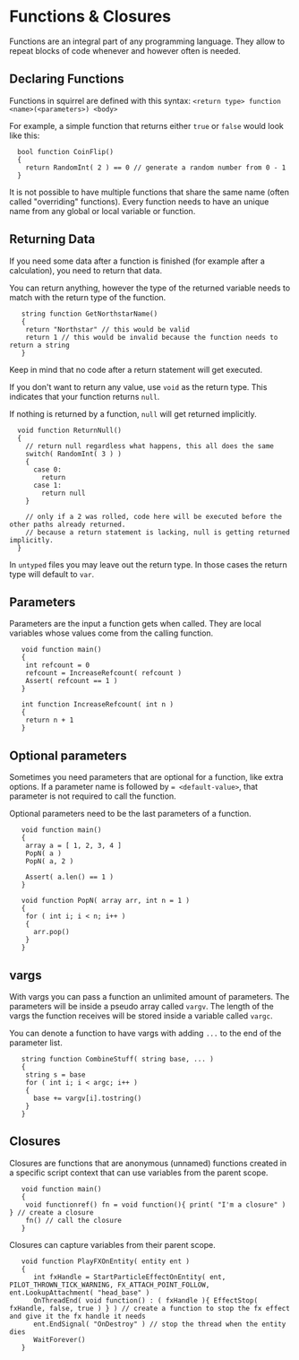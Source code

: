 # Functions & Closures

Functions are an integral part of any programming language. They allow to repeat blocks of code whenever and however often is needed.

## Declaring Functions

Functions in squirrel are defined with this syntax: `<return type> function <name>(<parameters>) <body>`

For example, a simple function that returns either `true` or `false` would look like this:

```squirrel
  bool function CoinFlip()
  {
    return RandomInt( 2 ) == 0 // generate a random number from 0 - 1
  }
```

It is not possible to have multiple functions that share the same name (often called "overriding" functions). Every function needs to have an unique name from any global or local variable or function.

## Returning Data

If you need some data after a function is finished (for example after a calculation), you need to return that data.

You can return anything, however the type of the returned variable needs to match with the return type of the function.

```squirrel
   string function GetNorthstarName()
   {
    return "Northstar" // this would be valid
    return 1 // this would be invalid because the function needs to return a string
   }
```

Keep in mind that no code after a return statement will get executed.

If you don't want to return any value, use `void` as the return type. This indicates that your function returns `null`.

If nothing is returned by a function, `null` will get returned implicitly.

```squirrel
  void function ReturnNull()
  {
    // return null regardless what happens, this all does the same
    switch( RandomInt( 3 ) )
    {
      case 0:
        return
      case 1:
        return null
    }

    // only if a 2 was rolled, code here will be executed before the other paths already returned.
    // because a return statement is lacking, null is getting returned implicitly.
  }
```

In `untyped` files you may leave out the return type. In those cases the return type will default to `var`.

## Parameters

Parameters are the input a function gets when called. They are local variables whose values come from the calling function.

```squirrel
   void function main()
   {
    int refcount = 0
    refcount = IncreaseRefcount( refcount )
    Assert( refcount == 1 )
   }

   int function IncreaseRefcount( int n )
   {
    return n + 1
   }
```

## Optional parameters

Sometimes you need parameters that are optional for a function, like extra options. If a parameter name is followed by `= <default-value>`, that parameter is not required to call the function.

Optional parameters need to be the last parameters of a function.

```squirrel
   void function main()
   {
    array a = [ 1, 2, 3, 4 ]
    PopN( a )
    PopN( a, 2 )

    Assert( a.len() == 1 )
   }

   void function PopN( array arr, int n = 1 )
   {
    for ( int i; i < n; i++ )
    {
      arr.pop()
    }
   }
```

## vargs

With vargs you can pass a function an unlimited amount of parameters. The parameters will be inside a pseudo array called `vargv`. The length of the vargs the function receives will be stored inside a variable called `vargc`.

You can denote a function to have vargs with adding `...` to the end of the parameter list.

```squirrel
   string function CombineStuff( string base, ... )
   {
    string s = base
    for ( int i; i < argc; i++ )
    {
      base += vargv[i].tostring()
    }
   }
```

## Closures

Closures are functions that are anonymous (unnamed) functions created in a specific script context that can use variables from the parent scope.

```squirrel
   void function main()
   {
    void functionref() fn = void function(){ print( "I'm a closure" ) } // create a closure
    fn() // call the closure
   }
```

Closures can capture variables from their parent scope.

```squirrel
   void function PlayFXOnEntity( entity ent )
   {
      int fxHandle = StartParticleEffectOnEntity( ent, PILOT_THROWN_TICK_WARNING, FX_ATTACH_POINT_FOLLOW, ent.LookupAttachment( "head_base" )
      OnThreadEnd( void function() : ( fxHandle ){ EffectStop( fxHandle, false, true ) } ) // create a function to stop the fx effect and give it the fx handle it needs
      ent.EndSignal( "OnDestroy" ) // stop the thread when the entity dies
      WaitForever()
   }
```
